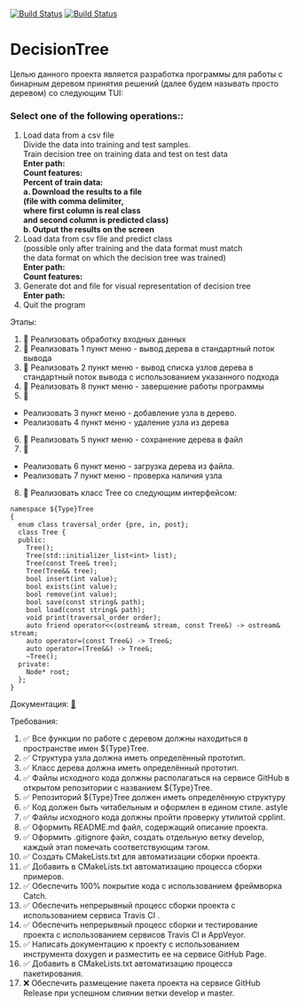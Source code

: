 [![Build Status](https://travis-ci.org/mikaelkg/DecisionTree.svg?branch=develop)](https://travis-ci.org/mikaelkg/DecisionTree)
[![Build Status](https://ci.appveyor.com/api/projects/status/github/mikaelkg/bsttree)](https://ci.appveyor.com/project/mikaelkg/decisiontree) 
# DecisionTree
Целью данного проекта является разработка программы для работы с бинарным деревом принятия решений (далее будем называть просто деревом) со следующим TUI:
### Select one of the following operations::
1. Load data from a csv file  
   Divide the data into training and test samples.  
   Train decision tree on training data and test on test data  
**Enter path:**  
**Count features:**  
**Percent of train data:**      
**a. Download the results to a file  
  (file with comma delimiter,  
   where first column is real class  
   and second column is predicted class)  
b. Output the results on the screen**     
2. Load data from csv file and predict class  
   (possible only after training and the data format must match  
   the data format on which the decision tree was trained)  
**Enter path:**  
**Count features:**  
3. Generate dot and file for visual representation of decision tree  
**Enter path:**  
4. Quit the program  


Этапы:
1. :deciduous_tree: Реализовать обработку входных данных
2. :deciduous_tree: Реализовать 1 пункт меню - вывод дерева в стандартный поток вывода
3. :deciduous_tree: Реализовать 2 пункт меню - вывод списка узлов дерева в стандартный 
                    поток вывода с использованием указанного подхода
4. :deciduous_tree: Реализовать 8 пункт меню - завершение работы программы
5. :deciduous_tree: 
- Реализовать 3 пункт меню - добавление узла в дерево. 
- Реализовать 4 пункт меню - удаление узла из дерева
6. :deciduous_tree: Реализовать 5 пункт меню - сохранение дерева в файл
7. :deciduous_tree: 
- Реализовать 6 пункт меню - загрузка дерева из файла. 
- Реализовать 7 пункт меню - проверка наличия узла
8. :deciduous_tree: Реализовать класс Tree со следующим интерфейсом:
```сpp
namespace ${Type}Tree 
{
  enum class traversal_order {pre, in, post};
  class Tree {
  public:
    Tree();
    Tree(std::initializer_list<int> list);
    Tree(const Tree& tree);
    Tree(Tree&& tree);
    bool insert(int value);
    bool exists(int value);
    bool remove(int value);
    bool save(const string& path);
    bool load(const string& path);
    void print(traversal_order order);
    auto friend operator<<(ostream& stream, const Tree&) -> ostream& stream;
    auto operator=(const Tree&) -> Tree&;
    auto operator=(Tree&&) -> Tree&;
    ~Tree();
  private:
    Node* root;
  };
}
```

Документация: [:green_book:](https://mikaelkg.github.io/BSTTree/index.html)

Требования:
1. :white_check_mark: Все функции по работе с деревом должны находиться в
пространстве имен ${Type}Tree.
2. :white_check_mark: Структура узла должна иметь определённый прототип.
3. :white_check_mark: Класс дерева должна иметь определённый прототип.
4. :white_check_mark: Файлы исходного кода должны располагаться на сервисе GitHub
в открытом репозитории с названием ${Type}Tree.
5. :white_check_mark: Репозиторий ${Type}Tree должен иметь определённую структуру
6. :white_check_mark: Код должен быть читабельным и оформлен в едином стиле.
astyle
7. :white_check_mark: Файлы исходного кода должны пройти проверку утилитой
cpplint.
8. :white_check_mark: Оформить README.md файл, содержащий описание проекта.
9. :white_check_mark: Оформить .gitignore файл, создать отдельную ветку develop,
каждый этап помечать соответствующим тэгом.
10. :white_check_mark: Создать CMakeLists.txt для автоматизации сборки проекта.
11. :white_check_mark: Добавить в CMakeLists.txt автоматизацию процесса сборки
примеров.
12. :white_check_mark: Обеспечить 100% покрытие кода с использованием фреймворка
Catch.
13. :white_check_mark: Обеспечить непрерывный процесс сборки проекта с
использованием сервиса Travis CI .
14. :white_check_mark: Обеспечить непрерывный процесс сборки и тестирование проекта
с использованием сервисов Travis CI и AppVeyor.
15. :white_check_mark: Написать документацию к проекту с использованием инструмента
doxygen и разместить ее на сервисе GitHub Page.
16. :white_check_mark: Добавить в CMakeLists.txt автоматизацию процесса
пакетирования.
17. :x: Обеспечить размещение пакета проекта на сервисе GitHub
Release при успешном слиянии ветки develop и master.
